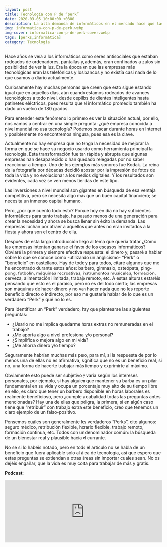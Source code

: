 ```yaml
---
layout: post
title: Tecnología con P de “perk”
date: 2020-03-05 10:00:00 +0300
description: La alta demanda de informáticos en el mercado hace que las empresas prometan el cielo y la tierra a la hora de contratar, no dejéis que ese trabajo soñado se convierta en un infierno. Reflexionemos sobre qué un beneficio real y cuales son estrategias de explotación laboral.
img: informatica-con-p-de-perk.webp
img-cover: informatica-con-p-de-perk-cover.webp
tags: [perks,informática]
category: Tecnología
---
```


Hace años se veía a los informáticos como seres antisociales que estaban rodeados de ordenadores, pantallas y, además, eran confinados a zulos sin posibilidad de ver la luz. Era la época en que las empresas más tecnológicas eran las telefónicas y los bancos y no existía casi nada de lo que usamos a diario actualmente. 

Curiosamente hay muchas personas que creen que esto sigue estando igual que en aquellos días, aún cuando estamos rodeados de avances tecnológicos a todo nivel, desde cepillos de dientes inteligentes hasta patinetes eléctricos, pues resulta que el informático promedio también ha dado un vuelco de 180 grados.

Para entender este fenómeno lo primero es ver la situación actual, por ello, nos vamos a centrar en una simple pregunta: ¿qué empresa conocida a nivel mundial no usa tecnología? Podemos buscar durante horas en Internet y posiblemente no encontremos ninguna, pues esa es la clave.

Actualmente no hay empresa que no tenga la necesidad de mejorar la forma en que se hace su negocio usando como herramienta principal la tecnología. Esta transformación fue tan rápida y abrupta que algunas empresas han desaparecido o han quedado relegadas por no saber reaccionar a tiempo. Uno de los ejemplos más sonoros fue Kodak. La reina de la fotografía por décadas decidió apostar por la impresión de fotos de toda la vida y no evolucionar a los medios digitales. Y los resultados son evidentes, cada vez se ven menos tiendas de este tipo. 

Las inversiones a nivel mundial son gigantes en búsqueda de esa ventaja competitiva, pero se necesita algo más que un buen capital financiero; se necesita un inmenso capital humano.

Pero, ¿por qué cuento todo esto? Porque hoy en día no hay suficientes informáticos para tanto trabajo, ha pasado menos de una generación para crear la necesidad y ahora se busca llenar sin éxito la demanda. Las empresas luchan por atraer a aquellos que antes no eran invitados a la fiesta y ahora son el centro de ella. 

Después de esta larga introducción llego al tema que quería tratar ¿Cómo las empresas intentan ganarse el favor de los escasos informáticos? Obviaré la primera y siempre efectiva respuesta: el dinero y, pasaré a hablar sobre lo que se conoce como -utilizando un anglicismo- “Perk” o "beneficio" en castellano. Hay de todo y para todos, citaré algunos que me he encontrado durante estos años:  barbero, gimnasio, osteópata, ping-pong, futbolín, máquinas recreativas, instrumentos musicales, formación, cerveza, alimentación ilimitada, trabajo remoto, etc. A estas alturas estaréis pensando que esto es el paraíso, pero no es del todo cierto; las empresas son máquinas de hacer dinero y no van hacer nada que no les reporte beneficio directo o indirecto, por eso me gustaría hablar de lo que es un verdadero “Perk” y qué no lo es. 

Para identificar un “Perk” verdadero, hay que plantearse las siguientes preguntas:

- ¿Usarlo no me implica quedarme horas extras no remuneradas en el trabajo?
- ¿Me aporta algo a nivel profesional y/o personal?
- ¿Simplifica o mejora algo en mi vida?
- ¿Me ahorra dinero y/o tiempo?

Seguramente habrían muchas más pero, para mí, si la respuesta de por lo menos una de ellas no es afirmativa, significa que no es un beneficio real, si no, una forma de hacerte trabajar más tiempo y exprimirte al máximo. 

Obviamente esto puede ser subjetivo y varía según los intereses personales, por ejemplo, si hay alguien que mantener su barba es un pilar fundamental en su vida y ocupa un porcentaje muy alto de su tiempo libre en ello, es claro que tener un barbero disponible en horas laborales es realmente beneficioso, pero ¿cumple a cabalidad todas las preguntas antes mencionadas? Hay una de ellas que peligra, la primera, si en algún caso tiene que “retribuir” con trabajo extra este beneficio, creo que tenemos un claro ejemplo de un falso-positivo. 

Pensemos cuáles son generalmente los verdaderos “Perks”, cito algunos: seguro médico, retribución flexible, horario flexible, trabajo remoto, formación continua, etc. Todos con un denominador común: la búsqueda de un bienestar real y plausible hacia el currante.

No se si lo habéis notado, pero en todo el artículo no se habla de un beneficio que fuera aplicable solo al área de tecnología, así que espero que estas preguntas se extiendan a otras áreas sin importar cuales sean. No os dejéis engañar, que la vida es muy corta para trabajar de más y gratis.

**Podcast**:

<iframe id='audio_48170967' frameborder='0' allowfullscreen='' scrolling='no' height='200' style='border:1px solid #EEE; box-sizing:border-box; width:100%;' src="https://www.ivoox.com/player_ej_48170967_4_1.html?c1=ff6600"></iframe> 
